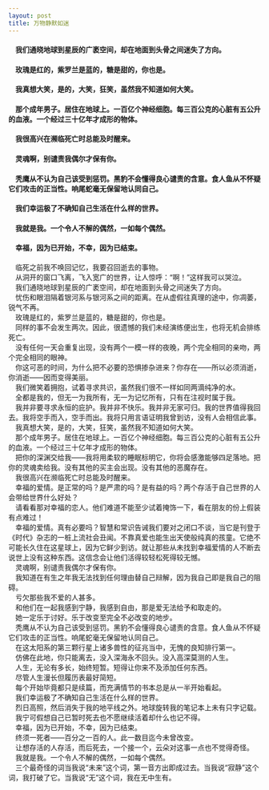 ```yaml
---
layout: post
title: 万物静默如迷
---
```

#### &#8195;我们通晓地球到星辰的广袤空间，却在地面到头骨之间迷失了方向。               
#### &#8195;玫瑰是红的，紫罗兰是蓝的，糖是甜的，你也是。               
#### &#8195;我真想大笑，是的，大笑，狂笑，虽然我不知道如何大笑。                      
#### &#8195;那个成年男子。居住在地球上。一百亿个神经细胞。每三百公克的心脏有五公升的血液。一个经过三十亿年才成形的物体。                
#### &#8195;我很高兴在濒临死亡时总能及时醒来。               
#### &#8195;灵魂啊，别谴责我偶尔才保有你。               
#### &#8195;秃鹰从不认为自己该受到惩罚。黑豹不会懂得良心谴责的含意。食人鱼从不怀疑它们攻击的正当性。响尾蛇毫无保留地认同自己。           
#### &#8195;我们幸运极了不确知自己生活在什么样的世界。               
#### &#8195;我就是我。一个令人不解的偶然，一如每个偶然。               
#### &#8195;幸福，因为已开始，不幸，因为已结束。                     

<!-- more -->
&#8195;临死之前我不唤回记忆，我要召回逝去的事物。               
&#8195;从洞开的窗口飞离，飞入宽广的世界，让人惊呼：“啊！”这样我可以哭泣。               
&#8195;我们通晓地球到星辰的广袤空间，却在地面到头骨之间迷失了方向。               
&#8195;忧伤和眼泪隔着银河系与银河系之间的距离。在从虚假往真理的途中，你凋萎，锐气不再。               
&#8195;玫瑰是红的，紫罗兰是蓝的，糖是甜的，你也是。               
&#8195;同样的事不会发生两次。因此，很遗憾的我们未经演练便出生，也将无机会排练死亡。               
&#8195;没有任何一天会重复出现，没有两个一模一样的夜晚，两个完全相同的亲吻，两个完全相同的眼神。               
&#8195;你这可恶的时间，为什么把不必要的恐惧掺杂进来？你存在——所以必须消逝，你消逝——因而变得美丽。               
&#8195;我们微笑着拥抱，试着寻求共识，虽然我们很不一样如同两滴纯净的水。                     
&#8195;全都是我的，但无一为我所有，无一为记忆所有，只有在注视时属于我。               
&#8195;我并非要寻求永恒的庇护。我并非不快乐。我并非无家可归。我的世界值得我回去。我将空手而入，空手而出。我将只用言语证明我曾到访，没有人会相信此事。               
&#8195;我真想大笑，是的，大笑，狂笑，虽然我不知道如何大笑。                      
&#8195;那个成年男子。居住在地球上。一百亿个神经细胞。每三百公克的心脏有五公升的血液。一个经过三十亿年才成形的物体。                  
&#8195;把你的深渊交给我——我将用柔软的睡眠标明它，你将会感激能够四足落地。把你的灵魂卖给我。没有其他的买主会出现。没有其他的恶魔存在。               
&#8195;我很高兴在濒临死亡时总能及时醒来。               
&#8195;幸福的爱情。是正常的吗？是严肃的吗？是有益的吗？两个存活于自己世界的人会带给世界什么好处？               
&#8195;请看看那对幸福的恋人。他们难道不能至少试着掩饰一下，看在朋友的份上假装有点难过！               
&#8195;幸福的爱情。真有必要吗？智慧和常识告诫我们要对之闭口不谈，当它是刊登于《时代》杂志的一桩上流社会丑闻。不靠真爱也能生出天使般纯真的孩童。它绝不可能长久住在这星球上，因为它鲜少到访。就让那些从未找到幸福爱情的人不断去说世上没有这种东西。这信念会让他们活得较轻松死得较无憾。               
&#8195;灵魂啊，别谴责我偶尔才保有你。               
&#8195;我知道在有生之年我无法找到任何理由替自己辩解，因为我自己即是我自己的阻碍。                     
&#8195;亏欠那些我不爱的人甚多。               
&#8195;和他们在一起我感到宁静，我感到自由，那是爱无法给予和取走的。               
&#8195;她一定乐于讨好。乐于改变至完全不必改变的地步。               
&#8195;秃鹰从不认为自己该受到惩罚。黑豹不会懂得良心谴责的含意。食人鱼从不怀疑它们攻击的正当性。响尾蛇毫无保留地认同自己。               
&#8195;在这太阳系的第三颗行星上诸多兽性的征兆当中，无愧的良知排行第一。               
&#8195;仿佛在此地，你只能离去，没入深海永不回头。没入高深莫测的人生。                  
&#8195;人生，无论有多长，始终短暂。短得让你来不及添加任何东西。               
&#8195;尽管人生漫长但履历表最好简短。                              
&#8195;每个开始毕竟都只是续篇，而充满情节的书本总是从一半开始看起。               
&#8195;我们幸运极了不确知自己生活在什么样的世界。               
&#8195;烈日高照，然后消失于我的地平线之外。地球旋转我的笔记本上未有只字记载。               
&#8195;我宁可假想自己已暂时死去也不愿继续活着却什么也记不得。               
&#8195;幸福，因为已开始，不幸，因为已结束。                     
&#8195;终须一死者——百分之一百的人。此一数目迄今未曾改变。               
&#8195;让想存活的人存活，而后死去，一个接一个，云朵对这事一点也不觉得奇怪。               
&#8195;我就是我。一个令人不解的偶然，一如每个偶然。               
&#8195;三个最奇怪的词当我说“未来”这个词，第一音方出即成过去。当我说“寂静”这个词，我打破了它。当我说“无”这个词，我在无中生有。               
